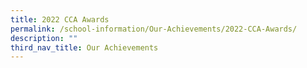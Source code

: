 ```yaml
---
title: 2022 CCA Awards
permalink: /school-information/Our-Achievements/2022-CCA-Awards/
description: ""
third_nav_title: Our Achievements
---
```

